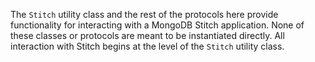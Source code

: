 The `Stitch` utility class and the rest of the protocols here provide functionality for interacting with a MongoDB Stitch application. None of these classes or protocols are meant to be instantiated directly. All interaction with Stitch begins at the level of the `Stitch` utility class.